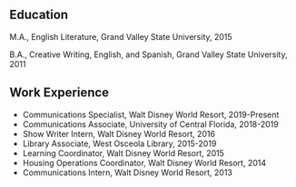 ## Education
 M.A., English Literature, Grand Valley State University, 2015

B.A., Creative Writing, English, and Spanish, Grand Valley State University, 2011

## Work Experience

<ul>
<li>Communications Specialist, Walt Disney World Resort, 2019-Present</li>
<li>Communications Associate, University of Central Florida, 2018-2019</li>
<li>Show Writer Intern, Walt Disney World Resort, 2016</li>
<li>Library Associate, West Osceola Library, 2015-2019</li>
<li>Learning Coordinator, Walt Disney World Resort, 2015</li>
<li>Housing Operations Coordinator, Walt Disney World Resort, 2014</li>
<li>Communications Intern, Walt Disney World Resort, 2013</li>
</ul>

